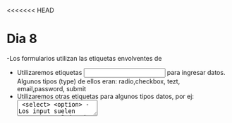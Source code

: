 <<<<<<< HEAD
# Dia 8
-Los formularios utilizan las etiquetas envolventes de <form>
- Utilizaremos etiquetas <input> para ingresar datos. Algunos tipos (type) de ellos eran: radio,checkbox, tezt, email,password, submit
- Utilizaremos otras etiquetas para algunos tipos datos, por ej: <textarea> <select> <option>
-Los input suelen estar acompañados de un <label> como descripcion
-Todos los input requieres el atributo `name` para enviar la informacion.Este debe ser unico, excepto <input>

## Metodos de GET Y POST para enviar informacion
-GET tiene un limite de 2948 caracteres y POST no se utiliza para enviar informacion de mayor tamañ, incluyendo el upload de archivos
-Normalmente GET se utiliza para obtener informacion y POST para enviarla

Ejemplos de formularios con GET:
-Buscadores
-Filtros
-Paginacion

Ejemplos de formularios con POST
-Formulario de contacto(aunque le solicitamos datos nuestro fin es mandarle cosas a ese usuario)
-Formulario de login/Registro
-Formulario de PAGO

Hacer un "login-form.html" sin estilos enviando información al atributo action=""
<form action="./"> metod="GET">
</form>
Utilizar "labels" y que el usuario y clave sean obligatorios


# Explicacio chatgpt de formulario y sus atributos:
Formularios en HTML
Los formularios ( <form>) son elementos en los que el usuario puede escribir datos y luego      enviarlos a un servidor. Dentro del formulario se colocan diferentes tipos de campos ( <input>,     <select>, <textarea>, etc.) para que el usuario rellene.

Atributos principales del<form>
method: Indica cómo se enviarán los datos.

GET: Envía los datos en la URL (visible en la barra de direcciones).
POST: Envía los datos en segundo plano, sin mostrarlos en la URL.
action: Defina la URL a la que se enviarán los datos cuando se envíe el formulario.
